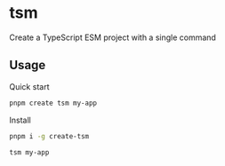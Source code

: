 # tsm

Create a TypeScript ESM project with a single command

## Usage

Quick start

```bash
pnpm create tsm my-app
```

Install

```bash
pnpm i -g create-tsm
```

```
tsm my-app
```

